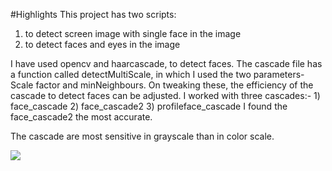 #Highlights
This project has two scripts: 
1) to detect screen image with single face in the image 
2) to detect faces and eyes in the image

I have used opencv and haarcascade, to detect faces.
The cascade file has a function called detectMultiScale, in which I used the two parameters- Scale factor and minNeighbours. 
On tweaking these, the efficiency of the cascade to detect faces can be adjusted.
I worked with three cascades:- 1) face_cascade 2) face_cascade2 3) profileface_cascade
I found the face_cascade2 the most accurate.

The cascade are most sensitive in grayscale than in color scale.

<img src="https://images.pexels.com/photos/736230/pexels-photo-736230.jpeg?auto=compress&cs=tinysrgb&dpr=1&w=500">
